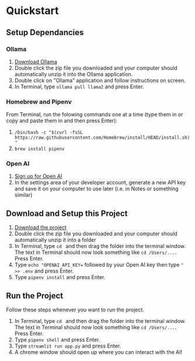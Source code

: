 # Quickstart

## Setup Dependancies

### Ollama

1. [Download Ollama](https://ollama.ai/download/Ollama-darwin.zip)
2. Double click the zip file you downloaded and your computer should automatically unzip it into the Ollama application.
3. Double click on "Ollama" application and follow instructions on screen.
4. In Terminal, type `ollama pull llama2` and press Enter.

### Homebrew and Pipenv

From Terminal, run the folowing commands one at a time (type them in or copy and paste them in and then press Enter):

1. `/bin/bash -c "$(curl -fsSL https://raw.githubusercontent.com/Homebrew/install/HEAD/install.sh)"`
2. `brew install pipenv`

### Open AI

1. [Sign up for Open AI](https://platform.openai.com/signup)
2. In the settings area of your developer account, generate a new API key and save it on your computer to use later (i.e. in Notes or something similar)

## Download and Setup this Project

1. [Download the project](https://github.com/ollama/ollama/archive/refs/heads/main.zip)
2. Double click the zip file you downloaded and your computer should automatically unzip it into a folder
3. In Terminal, type `cd ` and then drag the folder into the terminal window. The text in Terminal should now look something like `cd /Users/...`. Press Enter.
4. Type `echo "OPENAI_API_KEY=` followed by your Open AI key then type `" >> .env` and press Enter.
5. Type `pipenv install` and press Enter.

## Run the Project

Follow these steps whenever you want to run the project.

1. In Terminal, type `cd ` and then drag the folder into the terminal window. The text in Terminal should now look something like `cd /Users/...`. Press Enter.
2. Type `pipenv shell` and press Enter.
3. Type `streamlit run app.py` and press Enter.
4. A chrome window should open up where you can interact with the AI!
